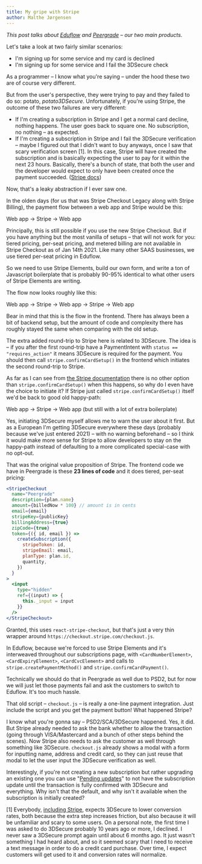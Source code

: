 ```yaml
---
title: My gripe with Stripe
author: Malthe Jørgensen
---
```

_This post talks about [Eduflow](https://www.eduflow.com) and [Peergrade](https://www.peergrade.io) – our two main products._

Let's take a look at two fairly similar scenarios:

- I'm signing up for some service and my card is declined
- I'm signing up for some service and I fail the 3DSecure check

As a programmer – I know what you're saying – under the hood these two are of course very different.

But from the user's perspective, they were trying to pay and they failed to do so: potato, *potato3DSecure*. Unfortunately, if you're using Stripe, the outcome of these two failures are very different:

- If I'm creating a subscription in Stripe and I get a normal card decline, nothing happens. The user goes back to square one. No subscription, no nothing – as expected.
- If I'm creating a subscription in Stripe and I fail the 3DSecure verification – maybe I figured out that I didn't want to buy anyways, once I saw that scary verification screen [1]. In this case, Stripe will have created the subscription and is basically expecting the user to pay for it within the next 23 hours. Basically, there's a bunch of state, that both the user and the developer would expect to only have been created once the payment succeeded. ([Stripe docs](https://stripe.com/docs/billing/subscriptions/overview#subscription-lifecycle))

Now, that's a leaky abstraction if I ever saw one.

In the olden days (for us that was Stripe Checkout Legacy along with Stripe Billing), the payment flow between a web app and Stripe would be this:

Web app → Stripe → Web app

Principally, this is still possible if you use the new Stripe Checkout. But if you have anything but the most vanilla of setups – that will not work for you: tiered pricing, per-seat pricing, and metered billing are not available in Stripe Checkout as of Jan 14th 2021. Like many other SAAS businesses, we use tiered per-seat pricing in Eduflow.

So we need to use Stripe Elements, build our own form, and write a ton of Javascript boilerplate that is probably 90-95% identical to what other users of Stripe Elements are writing.

The flow now looks roughly like this:

Web app → Stripe → Web app → Stripe → Web app

Bear in mind that this is the flow in the frontend. There has always been a bit of backend setup, but the amount of code and complexity there has roughly stayed the same when comparing with the old setup.

The extra added round-trip to Stripe here is related to 3DSecure. The idea is – if you after the first round-trip have a PaymentIntent with `status == "requires_action"` it means 3DSecure is required for the payment. You should then call `stripe.confirmCardSetup()` in the frontend which initiates the second round-trip to Stripe.

As far as I can see from [the Stripe documentation](https://stripe.com/docs/billing/subscriptions/overview#requires-action) there is no other option than `stripe.confirmCardSetup()` when this happens, so why do I even have the choice to initiate it? If Stripe just called `stripe.confirmCardSetup()` itself we'd be back to good old happy-path:

Web app → Stripe → Web app (but still with a lot of extra boilerplate)

Yes, initiating 3DSecure myself allows me to warn the user about it first. But as a European I'm getting 3DSecure everywhere these days (probably because we've just entered 2021) – with no warning beforehand – so I think it would make more sense for Stripe to allow developers to stay on the happy-path instead of defaulting to a more complicated special-case with no opt-out.

That was the original value proposition of Stripe. The frontend code we have in Peergrade is these **23 lines of code** and it does tiered, per-seat pricing:

```jsx
<StripeCheckout
  name="Peergrade"
  description={plan.name}
  amount={billedNow * 100} // amount is in cents
  email={email}
  stripeKey={publicKey}
  billingAddress={true}
  zipCode={true}
  token={({ id, email }) =>
    createSubscription({
      stripeToken: id,
      stripeEmail: email,
      planType: plan.id,
      quantity,
    })
  }
>
  <input
    type="hidden"
    ref={(input) => {
      this._input = input
    }}
  />
</StripeCheckout>
```

Granted, this uses `react-stripe-checkout`, but that's just a very thin wrapper around `https://checkout.stripe.com/checkout.js`. 

In Eduflow, because we're forced to use Stripe Elements and it's interweaved throughout our subscriptions page, with `<CardNumberElement>`, `<CardExpiryElement>`, `<CardCvcElement>`
and calls to `stripe.createPaymentMethod()` and `stripe.confirmCardPayment()`.

Technically we should do that in Peergrade as well due to PSD2, but for now we will just let those payments fail and ask the customers to switch to Eduflow. It's too much hassle.

That old script – `checkout.js` – is really a one-line payment integration. Just include the script and you get the payment button! What happened Stripe?

I know what you're gonna say – PSD2/SCA/3DSecure happened. Yes, it did. But Stripe already needed to ask the bank whether to allow the transaction (going through VISA/Mastercard and a bunch of other steps behind the scenes). Now Stripe also needs to ask the customer as well through something like 3DSecure. `checkout.js` already shows a modal with a form for inputting name, address and credit card, so they can just reuse that modal to let the user input the 3DSecure verification as well.

Interestingly, if you're not creating a new subscription but rather upgrading an existing one you can use "[Pending updates](https://stripe.com/docs/billing/subscriptions/pending-updates)" to not have the subscription update until the transaction is fully confirmed with 3DSecure and everything. Why isn't that the default, and why isn't it available when the subscription is initially created?

[1] Everybody, [including Stripe](https://stripe.com/en-gb-dk/guides/strong-customer-authentication), expects 3DSecure to lower conversion rates, both because the extra step increases friction, but also because it will be unfamiliar and scary to some users. On a personal note, the first time I was asked to do 3DSecure probably 10 years ago or more, I declined. I never saw a 3DSecure prompt again until about 6 months ago. It just wasn't something I had heard about, and so it seemed scary that I need to receive a text message in order to do a credit card purchase. Over time, I expect customers will get used to it and conversion rates will normalize.

<!--
Card declines were already expected to be async in Stripe. The recommendation was to only provisioning whatever the user was paying for once your webhook was hit.

~~So here's my suggestion: The customer inputs their personal details and card details, and the web app sends that off to Stripe. Stripe checks with the bank whether the transaction is good to go. If the bank or some other security system replies "You need to do 3DSecure" – just do that – show the customer a spinner until the transaction (including 3DSecure) is finished. As a store/service/paid web app, I don't need to know about all that – it's part of the transaction.~~
-->
